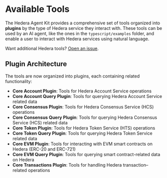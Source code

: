 # Available Tools

The Hedera Agent Kit provides a comprehensive set of tools organized into **plugins** by the type of Hedera service they
interact with. These tools can be used by an AI agent, like the ones in the `typescript/examples` folder, and enable a
user to interact with Hedera services using natural language.

Want additional Hedera
tools? [Open an issue](https://github.com/hedera-dev/hedera-agent-kit-py/issues/new?template=toolkit_feature_request.yml&labels=feature-request).

## Plugin Architecture

The tools are now organized into plugins, each containing related functionality:

* **Core Account Plugin**: Tools for Hedera Account Service operations
* **Core Account Query Plugin**: Tools for querying Hedera Account Service related data
* **Core Consensus Plugin**: Tools for Hedera Consensus Service (HCS) operations
* **Core Consensus Query Plugin**: Tools for querying Hedera Consensus Service (HCS) related data
* **Core Token Plugin**: Tools for Hedera Token Service (HTS) operations
* **Core Token Query Plugin**: Tools for querying Hedera Token Service related data
* **Core EVM Plugin**: Tools for interacting with EVM smart contracts on Hedera (ERC-20 and ERC-721)
* **Core EVM Query Plugin**: Tools for querying smart contract-related data on Hedera
* **Core Transactions Plugin**: Tools for handling Hedera transaction–related operations